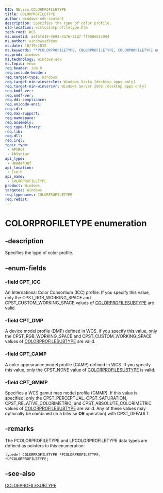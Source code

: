 ```yaml
---
UID: NE:icm.COLORPROFILETYPE
title: COLORPROFILETYPE
author: windows-sdk-content
description: Specifies the type of color profile.
old-location: wcs\colorprofiletype.htm
tech.root: WCS
ms.assetid: aaf6fd19-0693-4a76-812f-ff958eb5c944
ms.author: windowssdkdev
ms.date: 10/19/2018
ms.keywords: "*PCOLORPROFILETYPE, COLORPROFILETYPE, COLORPROFILETYPE enumeration [Windows Color System], CPT_CAMP, CPT_DMP, CPT_GMMP, CPT_ICC, LPCOLORPROFILETYPE, LPCOLORPROFILETYPE enumeration pointer [Windows Color System], PCOLORPROFILETYPE, PCOLORPROFILETYPE enumeration pointer [Windows Color System], icm/COLORPROFILETYPE, icm/CPT_CAMP, icm/CPT_DMP, icm/CPT_GMMP, icm/CPT_ICC, icm/LPCOLORPROFILETYPE, icm/PCOLORPROFILETYPE, wcs.colorprofiletype"
ms.prod: windows
ms.technology: windows-sdk
ms.topic: enum
req.header: icm.h
req.include-header: 
req.target-type: Windows
req.target-min-winverclnt: Windows Vista [desktop apps only]
req.target-min-winversvr: Windows Server 2008 [desktop apps only]
req.kmdf-ver: 
req.umdf-ver: 
req.ddi-compliance: 
req.unicode-ansi: 
req.idl: 
req.max-support: 
req.namespace: 
req.assembly: 
req.type-library: 
req.lib: 
req.dll: 
req.irql: 
topic_type:
 - APIRef
 - kbSyntax
api_type:
 - HeaderDef
api_location:
 - Icm.h
api_name:
 - COLORPROFILETYPE
product: Windows
targetos: Windows
req.typenames: COLORPROFILETYPE
req.redist: 
---
```


# COLORPROFILETYPE enumeration


## -description


Specifies the type of color profile.


## -enum-fields




### -field CPT_ICC

An International Color Consortium (ICC) profile. If you specify this value, only the CPST_RGB_WORKING_SPACE and CPST_CUSTOM_WORKING_SPACE values of <a href="https://msdn.microsoft.com/b5cc965e-47b2-4309-8558-5208c7a2b587">COLORPROFILESUBTYPE</a> are valid.


### -field CPT_DMP

A device model profile (DMP) defined in WCS. If you specify this value, only the CPST_RGB_WORKING_SPACE and CPST_CUSTOM_WORKING_SPACE values of <a href="https://msdn.microsoft.com/b5cc965e-47b2-4309-8558-5208c7a2b587">COLORPROFILESUBTYPE</a> are valid.


### -field CPT_CAMP

A color appearance model profile (CAMP) defined in WCS. If you specify this value, only the CPST_NONE value of <a href="https://msdn.microsoft.com/b5cc965e-47b2-4309-8558-5208c7a2b587">COLORPROFILESUBTYPE</a> is valid.


### -field CPT_GMMP

Specifies a WCS gamut map model profile (GMMP). If this value is specified, only the CPST_PERCEPTUAL, CPST_SATURATION, CPST_RELATIVE_COLORIMETRIC, and CPST_ABSOLUTE_COLORIMETRIC values of <a href="https://msdn.microsoft.com/b5cc965e-47b2-4309-8558-5208c7a2b587">COLORPROFILESUBTYPE</a> are valid. Any of these values may optionally be combined (in a bitwise <b>OR</b> operation) with CPST_DEFAULT.


## -remarks



The PCOLORPROFILETYPE and LPCOLORPROFILETYPE data types are defined as pointers to this enumeration:

<code>typedef COLORPROFILETYPE *PCOLORPROFILETYPE, *LPCOLORPROFILETYPE;</code>




## -see-also




<a href="https://msdn.microsoft.com/b5cc965e-47b2-4309-8558-5208c7a2b587">COLORPROFILESUBTYPE</a>
 

 

